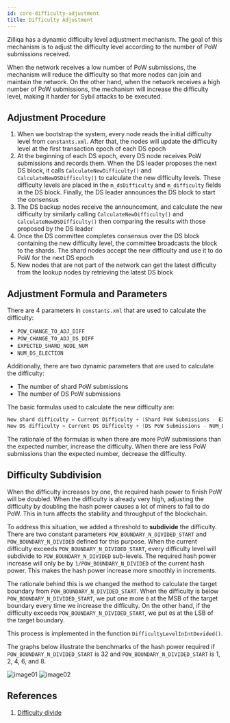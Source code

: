 ```yaml
---
id: core-difficulty-adjustment
title: Difficulty Adjustment
---
```

Zilliqa has a dynamic difficulty level adjustment mechanism. The goal of this mechanism is to adjust the difficulty level according to the number of PoW submissions received.

When the network receives a low number of PoW submissions, the mechanism will reduce the difficulty so that more nodes can join and maintain the network. On the other hand, when the network receives a high number of PoW submissions, the mechanism will increase the difficulty level, making it harder for Sybil attacks to be executed.

## Adjustment Procedure

1. When we bootstrap the system, every node reads the initial difficulty level from `constants.xml`. After that, the nodes will update the difficulty level at the first transaction epoch of each DS epoch
1. At the beginning of each DS epoch, every DS node receives PoW submissions and records them. When the DS leader proposes the next DS block, it calls `CalculateNewDifficulty()` and `CalculateNewDSDifficulty()` to calculate the new difficulty levels. These difficulty levels are placed in the `m_dsDifficulty` and `m_difficulty` fields in the DS block. Finally, the DS leader announces the DS block to start the consensus
1. The DS backup nodes receive the announcement, and calculate the new difficulty by similarly calling `CalculateNewDifficulty()` and `CalculateNewDSDifficulty()` then comparing the results with those proposed by the DS leader
1. Once the DS committee completes consensus over the DS block containing the new difficulty level, the committee broadcasts the block to the shards. The shard nodes accept the new difficulty and use it to do PoW for the next DS epoch
1. New nodes that are not part of the network can get the latest difficulty from the lookup nodes by retrieving the latest DS block

## Adjustment Formula and Parameters

There are 4 parameters in `constants.xml` that are used to calculate the difficulty:

- `POW_CHANGE_TO_ADJ_DIFF`
- `POW_CHANGE_TO_ADJ_DS_DIFF`
- `EXPECTED_SHARD_NODE_NUM`
- `NUM_DS_ELECTION`

Additionally, there are two dynamic parameters that are used to calculate the difficulty:

- The number of shard PoW submissions
- The number of DS PoW submissions

The basic formulas used to calculate the new difficulty are:

```C++
New shard difficulty = Current Difficulty + (Shard PoW Submissions - EXPECTED_SHARD_NODE_NUM) / POW_CHANGE_TO_ADJ_DIFF
New DS difficulty = Current DS Difficulty + (DS PoW Submissions - NUM_DS_ELECTION) / POW_CHANGE_TO_ADJ_DS_DIFF
```

The rationale of the formulas is when there are more PoW submissions than the expected number, increase the difficulty. When there are less PoW submissions than the expected number, decrease the difficulty.

## Difficulty Subdivision

When the difficulty increases by one, the required hash power to finish PoW will be doubled. When the difficulty is already very high, adjusting the difficulty by doubling the hash power causes a lot of miners to fail to do PoW. This in turn affects the stability and throughput of the blockchain.

To address this situation, we added a threshold to **subdivide** the difficulty. There are two constant parameters `POW_BOUNDARY_N_DIVIDED_START` and `POW_BOUNDARY_N_DIVIDED` defined for this purpose. When the current difficulty exceeds `POW_BOUNDARY_N_DIVIDED_START`, every difficulty level will subdivide to `POW_BOUNDARY_N_DIVIDED` sub-levels. The required hash power increase will only be by `1/POW_BOUNDARY_N_DIVIDED` of the current hash power. This makes the hash power increase more smoothly in increments.

The rationale behind this is we changed the method to calculate the target boundary from `POW_BOUNDARY_N_DIVIDED_START`. When the difficulty is below `POW_BOUNDARY_N_DIVIDED_START`, we put one more `0` at the MSB of the target boundary every time we increase the difficulty. On the other hand, if the difficulty exceeds `POW_BOUNDARY_N_DIVIDED_START`, we put `0`s at the LSB of the target boundary.

This process is implemented in the function `DifficultyLevelInIntDevided()`.

The graphs below illustrate the benchmarks of the hash power required if `POW_BOUNDARY_N_DIVIDED_START` is 32 and `POW_BOUNDARY_N_DIVIDED_START` is 1, 2, 4, 6, and 8.

![image01](../assets/core/features/difficulty-adjustment/image01.png)
![image02](../assets/core/features/difficulty-adjustment/image02.png)

## References

1. [Difficulty divide](https://mybinder.org/v2/gh/deepgully/jupyter/master?filepath=Zilliqa%2Fdifficulty.ipynb)